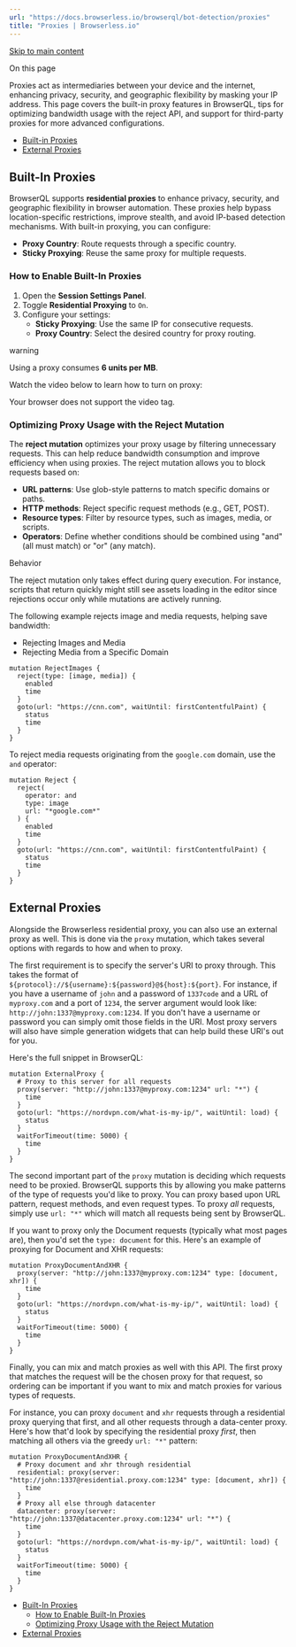 ```yaml
---
url: "https://docs.browserless.io/browserql/bot-detection/proxies"
title: "Proxies | Browserless.io"
---
```


[Skip to main content](https://docs.browserless.io/browserql/bot-detection/proxies#__docusaurus_skipToContent_fallback)

On this page

Proxies act as intermediaries between your device and the internet, enhancing privacy, security, and geographic flexibility by masking your IP address. This page covers the built-in proxy features in BrowserQL, tips for optimizing bandwidth usage with the reject API, and support for third-party proxies for more advanced configurations.

- [Built-in Proxies](https://docs.browserless.io/browserql/bot-detection/proxies#built-in-proxies)
- [External Proxies](https://docs.browserless.io/browserql/bot-detection/proxies#external-proxies)

## Built-In Proxies [​](https://docs.browserless.io/browserql/bot-detection/proxies\#built-in-proxies "Direct link to Built-In Proxies")

BrowserQL supports **residential proxies** to enhance privacy, security, and geographic flexibility in browser automation. These proxies help bypass location-specific restrictions, improve stealth, and avoid IP-based detection mechanisms. With built-in proxying, you can configure:

- **Proxy Country**: Route requests through a specific country.
- **Sticky Proxying**: Reuse the same proxy for multiple requests.

### How to Enable Built-In Proxies [​](https://docs.browserless.io/browserql/bot-detection/proxies\#how-to-enable-built-in-proxies "Direct link to How to Enable Built-In Proxies")

1. Open the **Session Settings Panel**.
2. Toggle **Residential Proxying** to `On`.
3. Configure your settings:
   - **Sticky Proxying**: Use the same IP for consecutive requests.
   - **Proxy Country**: Select the desired country for proxy routing.

warning

Using a proxy consumes **6 units per MB**.

Watch the video below to learn how to turn on proxy:

Your browser does not support the video tag.

### Optimizing Proxy Usage with the Reject Mutation [​](https://docs.browserless.io/browserql/bot-detection/proxies\#optimizing-proxy-usage-with-the-reject-mutation "Direct link to Optimizing Proxy Usage with the Reject Mutation")

The **reject mutation** optimizes your proxy usage by filtering unnecessary requests. This can help reduce bandwidth consumption and improve efficiency when using proxies. The reject mutation allows you to block requests based on:

- **URL patterns**: Use glob-style patterns to match specific domains or paths.
- **HTTP methods**: Reject specific request methods (e.g., GET, POST).
- **Resource types**: Filter by resource types, such as images, media, or scripts.
- **Operators**: Define whether conditions should be combined using "and" (all must match) or "or" (any match).

Behavior

The reject mutation only takes effect during query execution. For instance, scripts that return quickly might still see assets loading in the editor since rejections occur only while mutations are actively running.

The following example rejects image and media requests, helping save bandwidth:

- Rejecting Images and Media
- Rejecting Media from a Specific Domain

```codeBlockLines_p187
mutation RejectImages {
  reject(type: [image, media]) {
    enabled
    time
  }
  goto(url: "https://cnn.com", waitUntil: firstContentfulPaint) {
    status
    time
  }
}

```

To reject media requests originating from the `google.com` domain, use the `and` operator:

```codeBlockLines_p187
mutation Reject {
  reject(
    operator: and
    type: image
    url: "*google.com*"
  ) {
    enabled
    time
  }
  goto(url: "https://cnn.com", waitUntil: firstContentfulPaint) {
    status
    time
  }
}

```

## External Proxies [​](https://docs.browserless.io/browserql/bot-detection/proxies\#external-proxies "Direct link to External Proxies")

Alongside the Browserless residential proxy, you can also use an external proxy as well. This is done via the `proxy` mutation, which takes several options with regards to how and when to proxy.

The first requirement is to specify the server's URI to proxy through. This takes the format of `${protocol}://${username}:${password}@${host}:${port}`. For instance, if you have a username of `john` and a password of `1337code` and a URL of `myproxy.com` and a port of `1234`, the server argument would look like: `http://john:1337@myproxy.com:1234`. If you don't have a username or password you can simply omit those fields in the URI. Most proxy servers will also have simple generation widgets that can help build these URI's out for you.

Here's the full snippet in BrowserQL:

```codeBlockLines_p187
mutation ExternalProxy {
  # Proxy to this server for all requests
  proxy(server: "http://john:1337@myproxy.com:1234" url: "*") {
    time
  }
  goto(url: "https://nordvpn.com/what-is-my-ip/", waitUntil: load) {
    status
  }
  waitForTimeout(time: 5000) {
    time
  }
}

```

The second important part of the `proxy` mutation is deciding which requests need to be proxied. BrowserQL supports this by allowing you make patterns of the type of requests you'd like to proxy. You can proxy based upon URL pattern, request methods, and even request types. To proxy _all_ requests, simply use `url: "*"` which will match all requests being sent by BrowserQL.

If you want to proxy only the Document requests (typically what most pages are), then you'd set the `type: document` for this. Here's an example of proxying for Document and XHR requests:

```codeBlockLines_p187
mutation ProxyDocumentAndXHR {
  proxy(server: "http://john:1337@myproxy.com:1234" type: [document, xhr]) {
    time
  }
  goto(url: "https://nordvpn.com/what-is-my-ip/", waitUntil: load) {
    status
  }
  waitForTimeout(time: 5000) {
    time
  }
}

```

Finally, you can mix and match proxies as well with this API. The first proxy that matches the request will be the chosen proxy for that request, so ordering can be important if you want to mix and match proxies for various types of requests.

For instance, you can proxy `document` and `xhr` requests through a residential proxy querying that first, and all other requests through a data-center proxy. Here's how that'd look by specifying the residential proxy _first_, then matching all others via the greedy `url: "*"` pattern:

```codeBlockLines_p187
mutation ProxyDocumentAndXHR {
  # Proxy document and xhr through residential
  residential: proxy(server: "http://john:1337@residential.proxy.com:1234" type: [document, xhr]) {
    time
  }
  # Proxy all else through datacenter
  datacenter: proxy(server: "http://john:1337@datacenter.proxy.com:1234" url: "*") {
    time
  }
  goto(url: "https://nordvpn.com/what-is-my-ip/", waitUntil: load) {
    status
  }
  waitForTimeout(time: 5000) {
    time
  }
}

```

- [Built-In Proxies](https://docs.browserless.io/browserql/bot-detection/proxies#built-in-proxies)
  - [How to Enable Built-In Proxies](https://docs.browserless.io/browserql/bot-detection/proxies#how-to-enable-built-in-proxies)
  - [Optimizing Proxy Usage with the Reject Mutation](https://docs.browserless.io/browserql/bot-detection/proxies#optimizing-proxy-usage-with-the-reject-mutation)
- [External Proxies](https://docs.browserless.io/browserql/bot-detection/proxies#external-proxies)